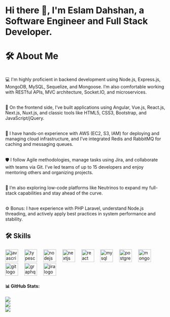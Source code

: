 <h1 align="left">Hi there 👋, I'm Eslam Dahshan, a Software Engineer and Full Stack Developer.</h1>

###

<h1>🛠 About Me</h1><br>
💻 I'm highly proficient in backend development using Node.js, Express.js, MongoDB, MySQL, Sequelize, and Mongoose. I’m also comfortable working with RESTful APIs, MVC architecture, Socket.IO, and microservices.<br><br>

🎨 On the frontend side, I’ve built applications using Angular, Vue.js, React.js, Next.js, Nuxt.js, and classic tools like HTML5, CSS3, Bootstrap, and JavaScript/jQuery.<br><br>

🚀 I have hands-on experience with AWS (EC2, S3, IAM) for deploying and managing cloud infrastructure, and I’ve integrated Redis and RabbitMQ for caching and messaging queues.<br><br>

🛡 I follow Agile methodologies, manage tasks using Jira, and collaborate with teams via Git. I’ve led teams of up to 15 developers and enjoy mentoring others and organizing projects.<br><br>

🧠 I’m also exploring low-code platforms like Neutrinos to expand my full-stack capabilities and stay ahead of the curve.<br><br>

⚙️ Bonus: I have experience with PHP Laravel, understand Node.js threading, and actively apply best practices in system performance and stability.<br>

###
<h2 align="left"> 🛠 Skills</h2>

###

<div align="left">
  <img src="https://cdn.jsdelivr.net/gh/devicons/devicon/icons/javascript/javascript-original.svg" height="40" alt="javascript logo"  />
  <img width="12" />
  <img src="https://cdn.jsdelivr.net/gh/devicons/devicon/icons/typescript/typescript-original.svg" height="40" alt="typescript logo"  />
  <img width="12" />
  <img src="https://cdn.jsdelivr.net/gh/devicons/devicon/icons/nodejs/nodejs-original.svg" height="40" alt="nodejs logo"  />
  <img width="12" />
  <img src="https://cdn.jsdelivr.net/gh/devicons/devicon/icons/nextjs/nextjs-original.svg" height="40" alt="nextjs logo"  />
  <img width="12" />
  <img src="https://cdn.jsdelivr.net/gh/devicons/devicon/icons/react/react-original.svg" height="40" alt="react logo"  />
  <img width="12" />
  <img src="https://cdn.jsdelivr.net/gh/devicons/devicon/icons/mysql/mysql-original.svg" height="40" alt="mysql logo"  />
  <img width="12" />
  <img src="https://cdn.jsdelivr.net/gh/devicons/devicon/icons/postgresql/postgresql-original.svg" height="40" alt="postgresql logo"  />
  <img width="12" />
  <img src="https://cdn.jsdelivr.net/gh/devicons/devicon/icons/mongodb/mongodb-original.svg" height="40" alt="mongodb logo"  />
  <img width="12" />
  <img src="https://cdn.jsdelivr.net/gh/devicons/devicon/icons/git/git-original.svg" height="40" alt="git logo"  />
  <img width="12" />
  <img src="https://cdn.jsdelivr.net/gh/devicons/devicon/icons/graphql/graphql-plain.svg" height="40" alt="graphql logo"  />
  <img width="12" />
  <img src="https://cdn.jsdelivr.net/gh/devicons/devicon/icons/jira/jira-original.svg" height="40" alt="jira logo"  />
</div>



#### 📊 GitHub Stats:

![](https://github-readme-stats.vercel.app/api?username=eslamdahshan61&theme=dark&hide_border=true&include_all_commits=true&count_private=true)<br/>
![](https://github-readme-streak-stats.herokuapp.com/?user=eslamdahshan61&theme=dark&hide_border=true)<br/>
![](https://github-readme-stats.vercel.app/api/top-langs/?username=eslamdahshan61&theme=dark&hide_border=true&include_all_commits=true&count_private=true&layout=compact)

